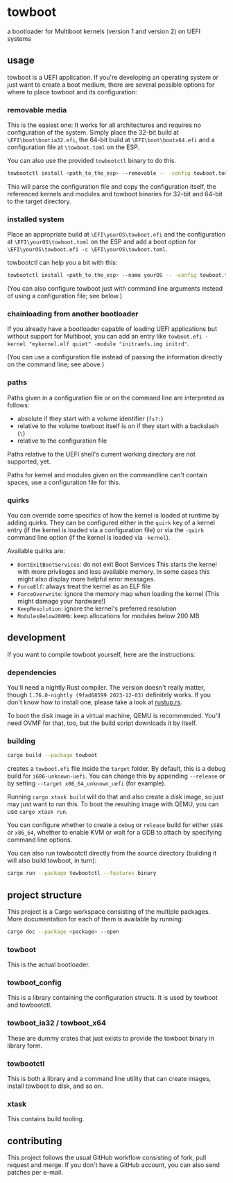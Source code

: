 # towboot

a bootloader for Multiboot kernels (version 1 and version 2) on UEFI systems

## usage

towboot is a UEFI application. If you're developing an operating system or just
want to create a boot medium, there are several possible options for where to
place towboot and its configuration:

### removable media

This is the easiest one: It works for all architectures and requires no
configuration of the system.
Simply place the 32-bit build at `\EFI\boot\bootia32.efi`, the 64-bit build at
`\EFI\boot\bootx64.efi` and a configuration file at `\towboot.toml` on the ESP.

You can also use the provided `towbootctl` binary to do this.

```sh
towbootctl install <path_to_the_esp> --removable -- -config towboot.toml
```

This will parse the configuration file and copy the configuration itself,
the referenced kernels and modules and towboot binaries for 32-bit and 64-bit
to the target directory.

### installed system

Place an appropriate build at `\EFI\yourOS\towboot.efi` and the configuration
at `\EFI\yourOS\towboot.toml` on the ESP and add a boot option for
`\EFI\yourOS\towboot.efi -c \EFI\yourOS\towboot.toml`.

towbootctl can help you a bit with this:

```sh
towbootctl install <path_to_the_esp> --name yourOS -- -config towboot.toml
```

(You can also configure towboot just with command line arguments instead of
using a configuration file; see below.)

### chainloading from another bootloader

If you already have a bootloader capable of loading UEFI applications but
without support for Multiboot, you can add an entry like
`towboot.efi -kernel "mykernel.elf quiet" -module "initramfs.img initrd"`.

(You can use a configuration file instead of passing the information directly
on the command line; see above.)

### paths

Paths given in a configuration file or on the command line are interpreted as
follows:
 * absolute if they start with a volume identifier (`fs?:`)
 * relative to the volume towboot itself is on if they start with a backslash (`\`)
 * relative to the configuration file

Paths relative to the UEFI shell's current working directory are not supported, yet.

Paths for kernel and modules given on the commandline can't contain spaces,
use a configuration file for this.

### quirks

You can override some specifics of how the kernel is loaded at runtime by
adding quirks. They can be configured either in the `quirk` key of a kernel
entry (if the kernel is loaded via a configuration file) or via the `-quirk`
command line option (if the kernel is loaded via `-kernel`).

Available quirks are:

* `DontExitBootServices`: do not exit Boot Services
        This starts the kernel with more privileges and less available memory.
        In some cases this might also display more helpful error messages.
* `ForceElf`: always treat the kernel as an ELF file
* `ForceOverwrite`: ignore the memory map when loading the kernel
        (This might damage your hardware!)
* `KeepResolution`: ignore the kernel's preferred resolution
* `ModulesBelow200Mb`: keep allocations for modules below 200 MB

## development

If you want to compile towboot yourself, here are the instructions:

### dependencies

You'll need a nightly Rust compiler.
The version doesn't really matter,
though `1.76.0-nightly (9fad68599 2023-12-03)` definitely works.
If you don't know how to install one,
please take a look at [rustup.rs](https://rustup.rs/).

To boot the disk image in a virtual machine, QEMU is recommended.
You'll need OVMF for that, too, but the build script downloads it by itself.

### building

```sh
cargo build --package towboot
```

creates a `towboot.efi` file inside the `target` folder.
By default, this is a debug build for `i686-unknown-uefi`.
You can change this by appending `--release`
or by setting `--target x86_64_unknown_uefi` (for example).

Running `cargo xtask build` will do that and also create a disk image,
so just may just want to run this. To boot the resulting image with QEMU,
you can use `cargo xtask run`.

You can configure whether to create a `debug` or `release` build for
either `i686` or `x86_64`, whether to enable KVM or wait for a GDB to attach
by specifying command line options.

You can also run towbootctl directly from the source directory (building it will
also build towboot, in turn):

```sh
cargo run --package towbootctl --features binary
```

## project structure

This project is a Cargo workspace consisting of the multiple packages.
More documentation for each of them is available by running:

```sh
cargo doc --package <package> --open
```

### towboot

This is the actual bootloader.

### towboot_config

This is a library containing the configuration structs.
It is used by towboot and towbootctl.

### towboot_ia32 / towboot_x64

These are dummy crates that just exists to provide the towboot binary in library form.

### towbootctl

This is both a library and a command line utility that can create images,
install towboot to disk, and so on.

### xtask

This contains build tooling.

## contributing

This project follows the usual GitHub workflow consisting of fork, pull request
and merge. If you don't have a GitHub account, you can also send patches per
e-mail.
